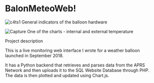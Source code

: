 # BalonMeteoWeb!

![c4ts1](https://user-images.githubusercontent.com/5394459/191512735-da493976-3293-4521-a046-9830a1709049.PNG)
General indicators of the balloon hardware


![Capture](https://user-images.githubusercontent.com/5394459/191512835-4e5eb445-c900-48fc-9bf0-548bac6a6ca1.PNG)
One of the charts - internal and external temperature


Project description

This is a live monitoring web interface I wrote for a weather balloon launched in September 2018.

It has a Python backend that retrieves and parses data from the APRS Network and then uploads it to the SQL Website Database through PHP. The data is then plotted and updated using Chart.js.
